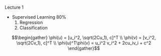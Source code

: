 Lecture 1

- Supervised Learning 80%
   1) Regression
   2) Classification

```math
\begin{gather}
\phi(u) = [u_i^2, \sqrt(2Cu_1), c]^T
\\
\phi(v) = [v_i^2, \sqrt(2Cv_1), c]^T
\\
\phi(u)^T\phi(v) = u_i^2 v_i^2 + 2cu_iv_i + c^2
\end{gather}
```
